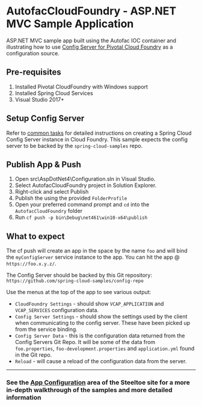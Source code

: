 # AutofacCloudFoundry - ASP.NET MVC Sample Application

ASP.NET MVC sample app built using the Autofac IOC container and illustrating how to use [Config Server for Pivotal Cloud Foundry](https://docs.pivotal.io/spring-cloud-services/config-server/) as a configuration source.

## Pre-requisites

1. Installed Pivotal CloudFoundry with Windows support
1. Installed Spring Cloud Services
1. Visual Studio 2017+

## Setup Config Server

Refer to [common tasks](/CommonTasks.md#Spring-Cloud-Config-Server) for detailed instructions on creating a Spring Cloud Config Server instance in Cloud Foundry. This sample expects the config server to be backed by the `spring-cloud-samples` repo.

## Publish App & Push

1. Open src\AspDotNet4\Configuration.sln in Visual Studio.
1. Select AutofacCloudFoundry project in Solution Explorer.
1. Right-click and select Publish
1. Publish the using the provided `FolderProfile`
1. Open your preferred command prompt and `cd` into the `AutofacCloudFoundry` folder
1. Run `cf push -p bin\Debug\net461\win10-x64\publish`

## What to expect

The cf push will create an app in the space by the name `foo` and will bind the `myConfigServer` service instance to the app. You can hit the app @ `https://foo.x.y.z/`.

The Config Server should be backed by this Git repository: `https://github.com/spring-cloud-samples/config-repo`

Use the menus at the top of the app to see various output:

* `CloudFoundry Settings` - should show `VCAP_APPLICATION` and `VCAP_SERVICES` configuration data.
* `Config Server Settings` - should show the settings used by the client when communicating to the config server.  These have been picked up from the service binding.
* `Config Server Data` - this is the configuration data returned from the Config Servers Git Repo. It will be some of the data from `foo.properties`, `foo-development.properties` and `application.yml` found in the Git repo.
* `Reload` - will cause a reload of the configuration data from the server.

---

### See the [App Configuration](https://steeltoe.io/app-configuration) area of the Steeltoe site for a more in-depth walkthrough of the samples and more detailed information
